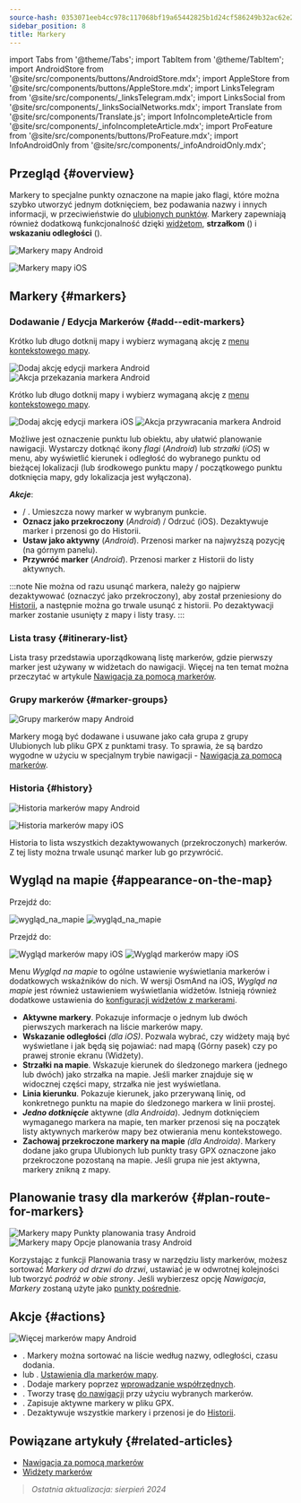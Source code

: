 ```yaml
---
source-hash: 0353071eeb4cc978c117068bf19a65442825b1d24cf586249b32ac62e28c929f
sidebar_position: 8
title: Markery
---
```

import Tabs from '@theme/Tabs';
import TabItem from '@theme/TabItem';
import AndroidStore from '@site/src/components/buttons/AndroidStore.mdx';
import AppleStore from '@site/src/components/buttons/AppleStore.mdx';
import LinksTelegram from '@site/src/components/_linksTelegram.mdx';
import LinksSocial from '@site/src/components/_linksSocialNetworks.mdx';
import Translate from '@site/src/components/Translate.js';
import InfoIncompleteArticle from '@site/src/components/_infoIncompleteArticle.mdx';
import ProFeature from '@site/src/components/buttons/ProFeature.mdx';
import InfoAndroidOnly from '@site/src/components/_infoAndroidOnly.mdx';


## Przegląd {#overview}

Markery to specjalne punkty oznaczone na mapie jako flagi, które można szybko utworzyć jednym dotknięciem, bez podawania nazwy i innych informacji, w przeciwieństwie do [ulubionych punktów](./favorites.md). Markery zapewniają również dodatkową funkcjonalność dzięki [widżetom](../widgets/markers.md), **strzałkom** (<Translate android="true" ids="show_arrows_on_the_map"/>) i **wskazaniu odległości** (<Translate android="true" ids="show_direction"/>).

<Tabs groupId="operating-systems" queryString="operating-systems">

<TabItem value="android" label="Android">

![Markery mapy Android](@site/static/img/map/map_markers_android.png)

</TabItem>

<TabItem value="ios" label="iOS">

![Markery mapy iOS](@site/static/img/map/map_markers_ios.png)

</TabItem>

</Tabs>

## Markery {#markers}

### Dodawanie / Edycja Markerów {#add--edit-markers}

<Tabs groupId="operating-systems" queryString="operating-systems">

<TabItem value="android" label="Android">

Krótko lub długo dotknij mapy i wybierz wymaganą akcję z [menu kontekstowego mapy](../map/map-context-menu.md#add--edit-marker).

![Dodaj akcję edycji markera Android](@site/static/img/map/add_marker_android.png) ![Akcja przekazania markera Android](@site/static/img/map/action_pass_marker_android.png)

</TabItem>

<TabItem value="ios" label="iOS">

Krótko lub długo dotknij mapy i wybierz wymaganą akcję z [menu kontekstowego mapy](../map/map-context-menu.md#add--edit-marker).

![Dodaj akcję edycji markera iOS](@site/static/img/map/add_marker_ios.png) ![Akcja przywracania markera Android](@site/static/img/map/action_restore_marker_android.png)

</TabItem>

</Tabs>

Możliwe jest oznaczenie punktu lub obiektu, aby ułatwić planowanie nawigacji. Wystarczy dotknąć ikony *flagi* (*Android*) lub *strzałki* (*iOS*) w menu, aby wyświetlić kierunek i odległość do wybranego punktu od bieżącej lokalizacji (lub środkowego punktu mapy / początkowego punktu dotknięcia mapy, gdy lokalizacja jest wyłączona).

***Akcje***:

- **<Translate android="true" ids="shared_string_marker"/>** / **<Translate android="true" ids="edit_map_marker"/>**. Umieszcza nowy marker w wybranym punkcie.
- **Oznacz jako przekroczony** (*Android*) / Odrzuć (iOS). Dezaktywuje marker i przenosi go do Historii.
- **Ustaw jako aktywny** (*Android*). Przenosi marker na najwyższą pozycję (na górnym panelu).
- **Przywróć marker** (*Android*). Przenosi marker z Historii do listy aktywnych.

:::note
Nie można od razu usunąć markera, należy go najpierw dezaktywować (oznaczyć jako przekroczony), aby został przeniesiony do [Historii](#history), a następnie można go trwale usunąć z historii. Po dezaktywacji marker zostanie usunięty z mapy i listy trasy.
:::


<!--
### Add Favorites to Map Markers {#add-favorites-to-map-markers}

<InfoAndroidOnly/>

![Favorites folder functions android](@site/static/img/personal/favorites_folder_functions_android.png)

You can add to or remove your favorites from [Map markers list](../personal/markers.md).
Tap &#8942; button (**Android**) opens special functions for a chosen Favorite folder (group).

**Functions for Favorite folder:**
- &nbsp;<Translate android="true" ids="shared_string_add_to_map_markers"/>  or <Translate android="true" ids="remove_from_map_markers"/>.
- Add or remove all Favorite points from a folder in [Map markers list](../personal/markers.md).
-->


### Lista trasy {#itinerary-list}

Lista trasy przedstawia uporządkowaną listę markerów, gdzie pierwszy marker jest używany w widżetach do nawigacji. Więcej na ten temat można przeczytać w artykule [Nawigacja za pomocą markerów](../navigation/setup/markers-navigation.md#itinerary-list).

### Grupy markerów {#marker-groups}

<InfoAndroidOnly />

![Grupy markerów mapy Android](@site/static/img/personal/markers/map_markers_groups_add_android.png)

Markery mogą być dodawane i usuwane jako cała grupa z grupy Ulubionych lub pliku GPX z punktami trasy. To sprawia, że są bardzo wygodne w użyciu w specjalnym trybie nawigacji - [Nawigacja za pomocą markerów](../navigation/setup/markers-navigation.md#add-group-of-favorite).

### Historia {#history}

<Tabs groupId="operating-systems" queryString="operating-systems">

<TabItem value="android" label="Android">

![Historia markerów mapy Android](@site/static/img/personal/markers/map_markers_history_android.png)

</TabItem>

<TabItem value="ios" label="iOS">

![Historia markerów mapy iOS](@site/static/img/personal/markers/map_markers_history_ios.png)

</TabItem>

</Tabs>

Historia to lista wszystkich dezaktywowanych (przekroczonych) markerów. Z tej listy można trwale usunąć marker lub go przywrócić.


## Wygląd na mapie {#appearance-on-the-map}

<Tabs groupId="operating-systems" queryString="operating-systems">

<TabItem value="android" label="Android">

Przejdź do: *<Translate android="true" ids="shared_string_menu,map_markers_item,shared_string_more_without_dots,appearance_on_the_map"/>*

![wygląd_na_mapie](@site/static/img/widgets/appearence_on_the_map-01.png) ![wygląd_na_mapie](@site/static/img/widgets/appearence_on_the_map-02.png)

</TabItem>

<TabItem value="ios" label="iOS">

Przejdź do: *<Translate ios="true" ids="shared_string_menu,map_markers,appearance_on_map"/>*

![Wygląd markerów mapy iOS](@site/static/img/widgets/map_markers_appearance_ios-01.png) ![Wygląd markerów mapy iOS](@site/static/img/widgets/map_markers_appearance_ios-02.png)

</TabItem>

</Tabs>

Menu *Wygląd na mapie* to ogólne ustawienie wyświetlania markerów i dodatkowych wskaźników do nich.
W wersji OsmAnd na iOS, *Wygląd na mapie* jest również ustawieniem wyświetlania widżetów. Istnieją również dodatkowe ustawienia do [konfiguracji widżetów z markerami](../widgets/markers.md#configure-marker-widgets).

- **Aktywne markery**. Pokazuje informacje o jednym lub dwóch pierwszych markerach na liście markerów mapy.
- **Wskazanie odległości** *(dla iOS)*. Pozwala wybrać, czy widżety mają być wyświetlane i jak będą się pojawiać: nad mapą (Górny pasek) czy po prawej stronie ekranu (Widżety).
- **Strzałki na mapie**. Wskazuje kierunek do śledzonego markera (jednego lub dwóch) jako strzałka na mapie. Jeśli marker znajduje się w widocznej części mapy, strzałka nie jest wyświetlana.
- **Linia kierunku**. Pokazuje kierunek, jako przerywaną linię, od konkretnego punktu na mapie do śledzonego markera w linii prostej.
- ***Jedno dotknięcie*** aktywne (*dla Androida*). Jednym dotknięciem wymaganego markera na mapie, ten marker przenosi się na początek listy aktywnych markerów mapy bez otwierania menu kontekstowego.
- **Zachowaj przekroczone markery na mapie** *(dla Androida)*. Markery dodane jako grupa Ulubionych lub punkty trasy GPX oznaczone jako przekroczone pozostaną na mapie. Jeśli grupa nie jest aktywna, markery znikną z mapy.


## Planowanie trasy dla markerów {#plan-route-for-markers}

<InfoAndroidOnly />

*<Translate android="true" ids="shared_string_menu,map_markers,shared_string_more_without_dots,plan_route"/>*

![Markery mapy Punkty planowania trasy Android](@site/static/img/personal/markers/map_markers_plan_route_points_android.png) ![Markery mapy Opcje planowania trasy Android](@site/static/img/personal/markers/map_markers_plan_route_options_android.png)

Korzystając z funkcji Planowania trasy w narzędziu listy markerów, możesz sortować *Markery* *od drzwi do drzwi*, ustawiać je w odwrotnej kolejności lub tworzyć *podróż w obie strony*. Jeśli wybierzesz opcję *Nawigacja*, *Markery* zostaną użyte jako [punkty pośrednie](../navigation/setup/route-navigation.md#intermediate-destinations).


## Akcje {#actions}

<InfoAndroidOnly />

![Więcej markerów mapy Android](@site/static/img/personal/markers/map_markers_more_android.png)

- **<Translate android="true" ids="sort_by"/>**. Markery można sortować na liście według nazwy, odległości, czasu dodania.
- **<Translate android="true" ids="appearance_on_the_map"/>** lub **<Translate ios="true" ids="shared_string_appearance"/>**. [Ustawienia dla markerów mapy](#appearance-on-the-map).
- **<Translate android="true" ids="coordinate_input"/>**. Dodaje markery poprzez [wprowadzanie współrzędnych](../plan-route/coordinate-input.md).
- **<Translate android="true" ids="plan_route"/>**. Tworzy trasę [do nawigacji](../navigation/setup/markers-navigation.md) przy użyciu wybranych markerów.
- **<Translate android="true" ids="marker_save_as_track"/>**. Zapisuje aktywne markery w pliku GPX.
- **<Translate android="true" ids="move_all_to_history"/>**. Dezaktywuje wszystkie markery i przenosi je do [Historii](#history).


## Powiązane artykuły {#related-articles}

- [Nawigacja za pomocą markerów](../navigation/setup/markers-navigation.md)
- [Widżety markerów](../widgets/markers.md)

> *Ostatnia aktualizacja: sierpień 2024*